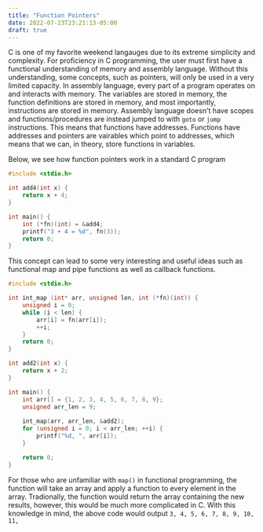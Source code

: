 ```yaml
---
title: "Function Pointers"
date: 2022-07-23T23:21:13-05:00
draft: true
---
```


C is one of my favorite weekend langauges due to its extreme simplicity and complexity. For proficiency in C programming, the user must first have a functional understanding of memory and assembly language. Without this understanding, some concepts, such as pointers, will only be used in a very limited capacity.
In assembly language, every part of a program operates on and interacts with memory. The variables are stored in memory, the function definitions are stored in memory, and most importantly, instructions are stored in memory. Assembly language doesn't have scopes and functions/procedures are instead jumped to with `goto` or `jump` instructions. This means that functions have addresses.
Functions have addresses and pointers are vairables which point to addresses, which means that we can, in theory, store functions in variables.

Below, we see how function pointers work in a standard C program
```c
#include <stdio.h>

int add4(int x) {
    return x + 4;
}

int main() {
    int (*fn)(int) = &add4;
    printf("3 + 4 = %d", fn(3));
    return 0;
}
```
This concept can lead to some very interesting and useful ideas such as functional map and pipe functions as well as callback functions. 

```c
#include <stdio.h>

int int_map (int* arr, unsigned len, int (*fn)(int)) {
    unsigned i = 0;
    while (i < len) {
        arr[i] = fn(arr[i]);
        ++i;
    }
    return 0;
}

int add2(int x) {
    return x + 2;
}

int main() {
    int arr[] = {1, 2, 3, 4, 5, 6, 7, 8, 9};
    unsigned arr_len = 9;
    
    int_map(arr, arr_len, &add2);
    for (unsigned i = 0; i < arr_len; ++i) {
        printf("%d, ", arr[i]);
    }

    return 0;
}
```
For those who are unfamiliar with `map()` in functional programming, the function will take an array and apply a function to every element in the array. Tradionally, the function would return the array containing the new results, however, this would be much more complicated in C. With this knowledge in mind, the above code would output `3, 4, 5, 6, 7, 8, 9, 10, 11,`
